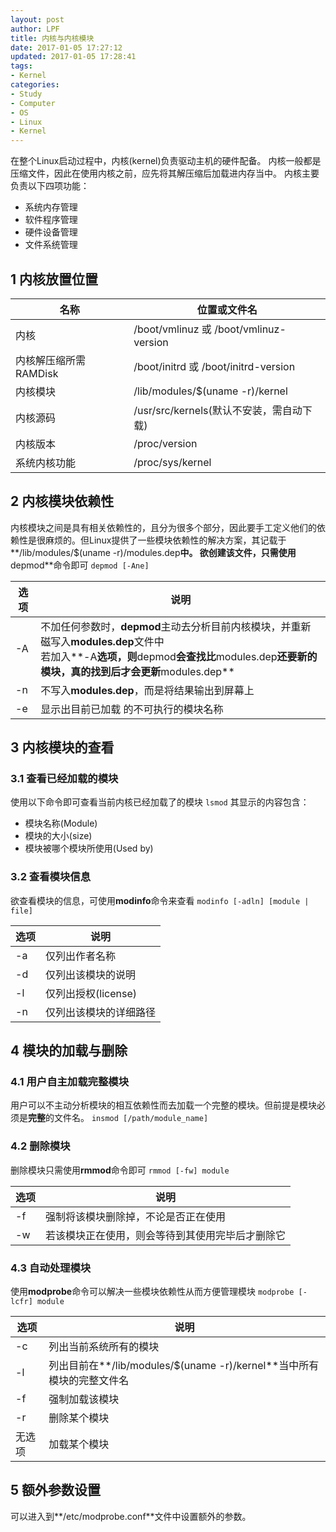 ```yaml
---
layout: post
author: LPF
title: 内核与内核模块
date: 2017-01-05 17:27:12
updated: 2017-01-05 17:28:41
tags:
- Kernel
categories:
- Study
- Computer
- OS
- Linux
- Kernel
---
```

在整个Linux启动过程中，内核(kernel)负责驱动主机的硬件配备。
内核一般都是压缩文件，因此在使用内核之前，应先将其解压缩后加载进内存当中。
内核主要负责以下四项功能：

- 系统内存管理
- 软件程序管理
- 硬件设备管理
- 文件系统管理

## 1 内核放置位置
|          名称         |               位置或文件名               |
|-----------------------|------------------------------------------|
| 内核                  | /boot/vmlinuz 或 /boot/vmlinuz-version   |
| 内核解压缩所需RAMDisk | /boot/initrd 或 /boot/initrd-version     |
| 内核模块              | /lib/modules/$(uname -r)/kernel          |
| 内核源码              | /usr/src/kernels(默认不安装，需自动下载) |
| 内核版本              | /proc/version                            |
| 系统内核功能          | /proc/sys/kernel                         |

## 2 内核模块依赖性
内核模块之间是具有相关依赖性的，且分为很多个部分，因此要手工定义他们的依赖性是很麻烦的。但Linux提供了一些模块依赖性的解决方案，其记载于**/lib/modules/$(uname -r)/modules.dep**中。
欲创建该文件，只需使用**depmod**命令即可
`depmod [-Ane]`

| 选项 |                                                                                            说明                                                                                           |
|------|-------------------------------------------------------------------------------------------------------------------------------------------------------------------------------------------|
| -A   | 不加任何参数时，**depmod**主动去分析目前内核模块，并重新磁写入**modules.dep**文件中<br>若加入**-A**选项，则**depmod**会查找比**modules.dep**还要新的模块，真的找到后才会更新**modules.dep** |
| -n   | 不写入**modules.dep**，而是将结果输出到屏幕上                                                                                                                                             |
| -e   | 显示出目前已加载                                                      的不可执行的模块名称                                                                                                |

## 3 内核模块的查看
### 3.1 查看已经加载的模块
使用以下命令即可查看当前内核已经加载了的模块
`lsmod`
其显示的内容包含：

- 模块名称(Module) 
- 模块的大小(size)
- 模块被哪个模块所使用(Used by)

### 3.2 查看模块信息
欲查看模块的信息，可使用**modinfo**命令来查看
`modinfo [-adln] [module | file]`

| 选项 |          说明          |
|------|------------------------|
| -a   | 仅列出作者名称         |
| -d   | 仅列出该模块的说明     |
| -l   | 仅列出授权(license)    |
| -n   | 仅列出该模块的详细路径 |

## 4 模块的加载与删除
### 4.1 用户自主加载完整模块
用户可以不主动分析模块的相互依赖性而去加载一个完整的模块。但前提是模块必须是**完整**的文件名。
`insmod [/path/module_name]`

### 4.2 删除模块
删除模块只需使用**rmmod**命令即可
`rmmod [-fw] module`

| 选项 |                       说明                       |
|------|--------------------------------------------------|
| -f   | 强制将该模块删除掉，不论是否正在使用             |
| -w   | 若该模块正在使用，则会等待到其使用完毕后才删除它 |

### 4.3 自动处理模块
使用**modprobe**命令可以解决一些模块依赖性从而方便管理模块
`modprobe [-lcfr] module`

|  选项  |                                  说明                                 |
|--------|-----------------------------------------------------------------------|
| -c     | 列出当前系统所有的模块                                                |
| -l     | 列出目前在**/lib/modules/$(uname -r)/kernel**当中所有模块的完整文件名 |
| -f     | 强制加载该模块                                                        |
| -r     | 删除某个模块                                                          |
| 无选项 | 加载某个模块                                                                      |

## 5 额外参数设置
可以进入到**/etc/modprobe.conf**文件中设置额外的参数。